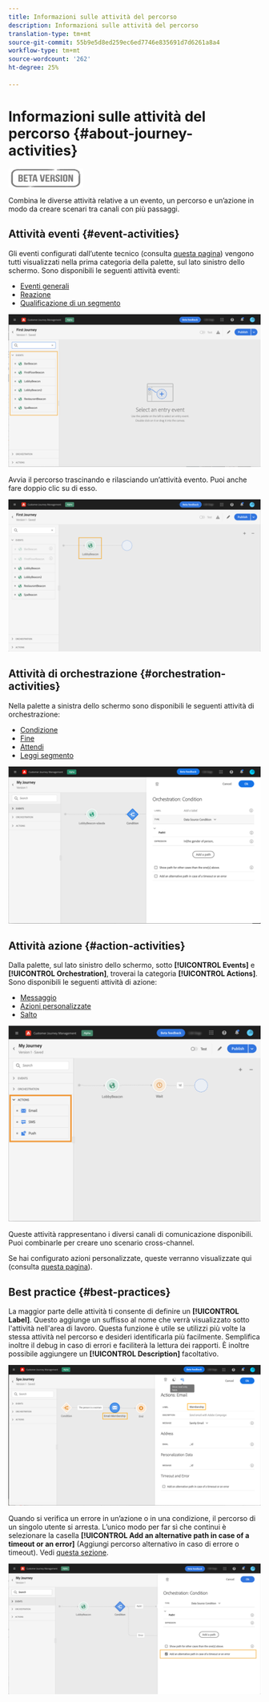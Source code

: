 ```yaml
---
title: Informazioni sulle attività del percorso
description: Informazioni sulle attività del percorso
translation-type: tm+mt
source-git-commit: 55b9e5d8ed259ec6ed7746e835691d7d6261a8a4
workflow-type: tm+mt
source-wordcount: '262'
ht-degree: 25%

---
```


# Informazioni sulle attività del percorso {#about-journey-activities}

![](../assets/do-not-localize/badge.png)

Combina le diverse attività relative a un evento, un percorso e un’azione in modo da creare scenari tra canali con più passaggi.

## Attività eventi {#event-activities}

Gli eventi configurati dall’utente tecnico (consulta [questa pagina](../event/about-events.md)) vengono tutti visualizzati nella prima categoria della palette, sul lato sinistro dello schermo. Sono disponibili le seguenti attività eventi:

* [Eventi generali](../building-journeys/general-events.md)
* [Reazione](../building-journeys/reaction-events.md)
* [Qualificazione di un segmento](../building-journeys/segment-qualification-events.md)

![](../assets/journey43.png)

Avvia il percorso trascinando e rilasciando un’attività evento. Puoi anche fare doppio clic su di esso.

![](../assets/journey44.png)

## Attività di orchestrazione {#orchestration-activities}

Nella palette a sinistra dello schermo sono disponibili le seguenti attività di orchestrazione:

* [Condizione](../building-journeys/condition-activity.md)
* [Fine](../building-journeys/end-activity.md)
* [Attendi](../building-journeys/wait-activity.md)
* [Leggi segmento](../building-journeys/read-segment.md)

![](../assets/journey49.png)

## Attività azione {#action-activities}

Dalla palette, sul lato sinistro dello schermo, sotto **[!UICONTROL Events]** e **[!UICONTROL Orchestration]**, troverai la categoria **[!UICONTROL Actions]**. Sono disponibili le seguenti attività di azione:

* [Messaggio](../building-journeys/journeys-message.md)
* [Azioni personalizzate](../building-journeys/using-custom-actions.md)
* [Salto](../building-journeys/jump.md)

![](../assets/journey58.png)

Queste attività rappresentano i diversi canali di comunicazione disponibili. Puoi combinarle per creare uno scenario cross-channel.

Se hai configurato azioni personalizzate, queste verranno visualizzate qui (consulta [questa pagina](../building-journeys/using-custom-actions.md)).

## Best practice {#best-practices}

La maggior parte delle attività ti consente di definire un **[!UICONTROL Label]**. Questo aggiunge un suffisso al nome che verrà visualizzato sotto l&#39;attività nell&#39;area di lavoro. Questa funzione è utile se utilizzi più volte la stessa attività nel percorso e desideri identificarla più facilmente. Semplifica inoltre il debug in caso di errori e faciliterà la lettura dei rapporti. È inoltre possibile aggiungere un **[!UICONTROL Description]** facoltativo.

![](../assets/journey59bis.png)

Quando si verifica un errore in un’azione o in una condizione, il percorso di un singolo utente si arresta. L’unico modo per far sì che continui è selezionare la casella **[!UICONTROL Add an alternative path in case of a timeout or an error]** (Aggiungi percorso alternativo in caso di errore o timeout). Vedi [questa sezione](../building-journeys/using-the-journey-designer.md#paths).

![](../assets/journey42.png)
